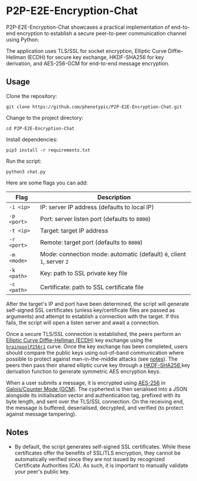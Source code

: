 # P2P-E2E-Encryption-Chat

P2P-E2E-Encryption-Chat showcases a practical implementation of end-to-end encryption to establish a secure peer-to-peer communication channel using Python.

The application uses TLS/SSL for socket encryption, Elliptic Curve Diffie-Hellman (ECDH) for secure key exchange, HKDF-SHA256 for key derivation, and AES-256-GCM for end-to-end message encryption.

## Usage

Clone the repository:
```
git clone https://github.com/phenotypic/P2P-E2E-Encryption-Chat.git
```

Change to the project directory:
```
cd P2P-E2E-Encryption-Chat
```

Install dependencies:
```
pip3 install -r requirements.txt
```

Run the script:
```
python3 chat.py
```

Here are some flags you can add:

| Flag | Description |
| --- | --- |
| `-i <ip>` | IP: server IP address (defaults to local IP) |
| `-p <port>` | Port: server listen port (defaults to `8000`) |
| `-t <ip>` | Target: target IP address |
| `-r <port>` | Remote: target port (defaults to `8000`) |
| `-m <mode>` | Mode: connection mode: automatic (default) `0`, client `1`, server `2` |
| `-k <path>` | Key: path to SSL private key file |
| `-c <path>` | Certificate: path to SSL certificate file |

After the target's IP and port have been determined, the script will generate self-signed SSL certificates (unless key/certificate files are passed as arguments) and attempt to establish a connection with the target. If this fails, the script will open a listen server and await a connection.

Once a secure TLS/SSL connection is established, the peers perform an [Elliptic Curve Diffie-Hellman (ECDH)](https://cryptobook.nakov.com/asymmetric-key-ciphers/ecc-encryption-decryption) key exchange using the [`brainpoolP256r1`](https://herongyang.com/EC-Cryptography/Curve-brainpoolP256r1-for-256-Bit-ECC-Keys.html) curve. Once the key exchange has been completed, users should compare the public keys using out-of-band communication where possible to protect against man-in-the-middle attacks (see [notes](#notes)). The peers then pass their shared elliptic curve key through a [HKDF-SHA256 ](https://en.wikipedia.org/wiki/HKDF) key derivation function to generate symmetric AES encryption keys.

When a user submits a message, it is encrypted using [AES-256](https://en.wikipedia.org/wiki/Advanced_Encryption_Standard) in [Galois/Counter Mode (GCM)](https://en.wikipedia.org/wiki/Galois/Counter_Mode). The cyphertext is then serialised into a JSON alongside its initialisation vector and authentication tag, prefixed with its byte length, and sent over the TLS/SSL connection. On the receiving end, the message is buffered, deserialised, decrypted, and verified (to protect against message tampering).

## Notes

- By default, the script generates self-signed SSL certificates. While these certificates offer the benefits of SSL/TLS encryption, they cannot be automatically verified since they are not issued by recognized Certificate Authorities (CA). As such, it is important to manually validate your peer's public key.
